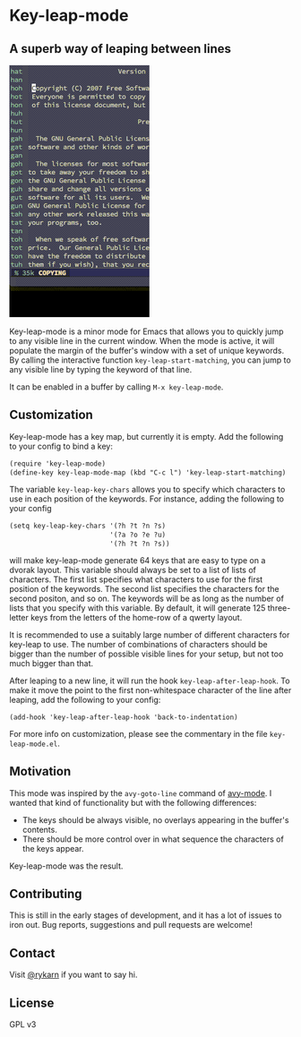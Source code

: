 # Key-leap-mode
## A superb way of leaping between lines

![demo](demo.gif)

Key-leap-mode is a minor mode for Emacs that allows you to quickly jump to any visible line in the current window. When the mode is active, it will populate the margin of the buffer's window with a set of unique keywords. 
By calling the interactive function `key-leap-start-matching`, you can jump to any visible line by typing the keyword of that line.

It can be enabled in a buffer by calling `M-x key-leap-mode`.

## Customization

Key-leap-mode has a key map, but currently it is empty. Add the following to your config to bind a key:

```elisp
(require 'key-leap-mode)
(define-key key-leap-mode-map (kbd "C-c l") 'key-leap-start-matching)
```

The variable `key-leap-key-chars` allows you to specify which characters to use in each position of the keywords. For instance, adding the following to your config
```elisp
(setq key-leap-key-chars '(?h ?t ?n ?s)
                         '(?a ?o ?e ?u)
                         '(?h ?t ?n ?s))
```
will make key-leap-mode generate 64 keys that are easy to type on a dvorak layout.
This variable should always be set to a list of lists of characters. The first list specifies what characters to use for the first position of the keywords. The second list specifies the characters for the second positon, and so on. The keywords will be as long as the number of lists that you specify with this variable.
By default, it will generate 125 three-letter keys from the letters of the home-row of a qwerty layout.

It is recommended to use a suitably large number of different characters for key-leap to use. The number of combinations of characters should be bigger than the number of possible visible lines for your setup, but not too much bigger than that. 

After leaping to a new line, it will run the hook `key-leap-after-leap-hook`. To make it move the point to the first non-whitespace character of the line after leaping, add the following to your config:
```elisp
(add-hook 'key-leap-after-leap-hook 'back-to-indentation)
```

For more info on customization, please see the commentary in the file `key-leap-mode.el`.

## Motivation

This mode was inspired by the `avy-goto-line` command of [avy-mode](https://github.com/abo-abo/avy). I wanted that kind of functionality but with the following differences:
* The keys should be always visible, no overlays appearing in the buffer's contents.
* There should be more control over in what sequence the characters of the keys appear.

Key-leap-mode was the result.

## Contributing

This is still in the early stages of development, and it has a lot of issues to iron out. Bug reports, suggestions and pull requests are welcome!

## Contact

Visit [@rykarn](https://twitter.com/rykarn) if you want to say hi.

## License

GPL v3
